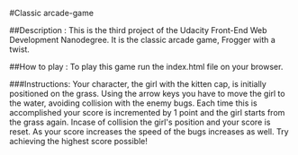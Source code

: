 #Classic arcade-game

##Description :
This is the third project of the Udacity Front-End Web Development Nanodegree.
It is the classic arcade game, Frogger with a twist.

##How to play :
To play this game run the index.html file on your browser.

###Instructions:
Your character, the girl with the kitten cap, is initially positioned on 
the grass. Using the arrow keys you have to move the girl to the water, avoiding collision with the enemy bugs. Each time this is accomplished your score is incremented by 1 point and the girl starts from the grass again. Incase of collision the girl's position and your score is reset. As your score increases the speed of the bugs increases as well.
Try achieving the highest score possible!
